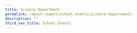 ```yaml
---
title: Science Department
permalink: /about-regent/school-events/science-department/
description: ""
third_nav_title: School Events
---
```

